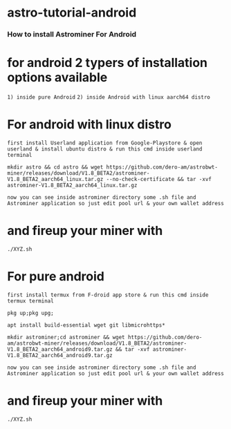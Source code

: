 # astro-tutorial-android

### How to install Astrominer For Android

# for android 2 typers of installation options available

`1) inside pure Android`
`2) inside Android with linux aarch64 distro`


# For android with linux distro

`first install Userland application from Google-Playstore & open userland & install ubuntu distro & run this cmd inside userland terminal`

```
mkdir astro && cd astro && wget https://github.com/dero-am/astrobwt-miner/releases/download/V1.8_BETA2/astrominer-V1.8_BETA2_aarch64_linux.tar.gz --no-check-certificate && tar -xvf astrominer-V1.8_BETA2_aarch64_linux.tar.gz
```

`now you can see inside astrominer directory some .sh file and Astrominer application so just edit pool url & your own wallet address`

# and fireup your miner with

`./XYZ.sh`

# For pure android

`first install termux from F-droid app store & run this cmd inside termux terminal`

```
pkg up;pkg upg;
```

```
apt install build-essential wget git libmicrohttps*
```

```
mkdir astrominer;cd astrominer && wget https://github.com/dero-am/astrobwt-miner/releases/download/V1.8_BETA2/astrominer-V1.8_BETA2_aarch64_android9.tar.gz && tar -xvf astrominer-V1.8_BETA2_aarch64_android9.tar.gz
```
`now you can see inside astrominer directory some .sh file and Astrominer application so just edit pool url & your own wallet address`

# and fireup your miner with

`./XYZ.sh`
